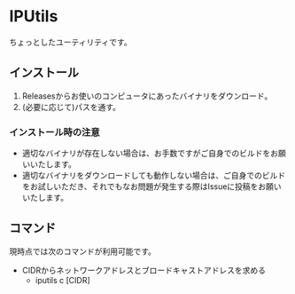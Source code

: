 # IPUtils

ちょっとしたユーティリティです。  

## インストール

1. Releasesからお使いのコンピュータにあったバイナリをダウンロード。
1. (必要に応じて)パスを通す。

### インストール時の注意

- 適切なバイナリが存在しない場合は、お手数ですがご自身でのビルドをお願いいたします。
- 適切なバイナリをダウンロードしても動作しない場合は、ご自身でのビルドをお試しいただき、それでもなお問題が発生する際はIssueに投稿をお願いいたします。

## コマンド
現時点では次のコマンドが利用可能です。 

- CIDRからネットワークアドレスとブロードキャストアドレスを求める
  - iputils c [CIDR]  
